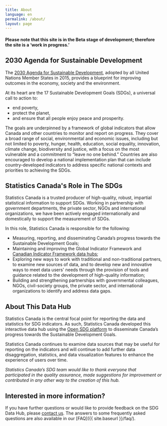 ```yaml
---
title: About
language: en
permalink: /about/
layout: page
---
```


#### Please note that this site is in the Beta stage of development; therefore the site is a ‘work in progress.’

## 2030 Agenda for Sustainable Development
The <a href="https://sdgs.un.org/2030agenda">2030 Agenda for Sustainable Development</a>, adopted by all United Nations Member States in 2015, provides a blueprint for improving outcomes in the economy, society and the environment. 

At its heart are the 17 Sustainable Development Goals (SDGs), a universal call to action to:

* end poverty,
* protect the planet,
* and ensure that all people enjoy peace and prosperity.

The goals are underpinned by a framework of global indicators that allow Canada and other countries to monitor and report on progress. They cover a broad range of social, environmental and economic issues, including but not limited to poverty, hunger, health, education, social equality, innovation, climate change, biodiversity and justice, with a focus on the most vulnerable and a commitment to “leave no one behind.” Countries are also encouraged to develop a national implementation plan that can include country-developed indicators to address specific national contexts and priorities to achieving the SDGs.

## Statistics Canada's Role in The SDGs
Statistics Canada is a trusted producer of high-quality, robust, impartial statistical information to support SDGs. Working in partnership with government departments, the private sector, NGOs and international organizations, we have been actively engaged internationally and domestically to support the measurement of SDGs.

In this role, Statistics Canada is responsible for the following:

* Measuring, reporting, and disseminating Canada’s progress towards the Sustainable Development Goals;
* Maintaining and improving the Global Indicator Framework and <a href="https://sdgcif-data-canada-oddcic-donnee.github.io/">Canadian Indicator Framework data hubs</a>;
* Exploring new ways to work with traditional and non-traditional partners, to examine new sources of data, and to develop new and innovative ways to meet data users' needs through the provision of tools and guidance related to the development of high-quality information;
* Building and strengthening partnerships with governmental colleagues, NGOs, civil-society groups, the private sector, and international organizations to identify and address data gaps.

## About This Data Hub
Statistics Canada is the central focal point for reporting the data and statistics for SDG indicators. As such, Statistics Canada developed this interactive data hub using the <a href="https://open-sdg.org/">Open SDG platform</a> to disseminate Canada’s progress towards the Sustainable Development Goals.

Statistics Canada continues to examine data sources that may be useful for reporting on the indicators and will continue to add further data disaggregation, statistics, and data visualization features to enhance the experience of users over time.

<em>Statistics Canada’s SDG team would like to thank everyone that participated in the quality assurance, made suggestions for improvement or contributed in any other way to the creation of this hub.</em>


## Interested in more information?
If you have further questions or would like to provide feedback on the SDG Data Hub, please <a href="mailto:statcan.sdg-odd.statcan@statcan.gc.ca">contact us</a>. The answers to some frequently asked questions are also available in our [FAQ]({{ site.baseurl }}/faq/).